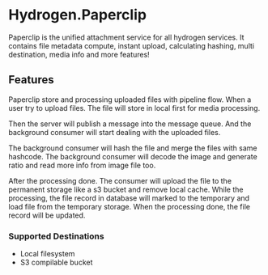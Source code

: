 # Hydrogen.Paperclip

Paperclip is the unified attachment service for all hydrogen services.
It contains file metadata compute, instant upload, calculating hashing, multi destination, media info and more features!

## Features

Paperclip store and processing uploaded files with pipeline flow.
When a user try to upload files. The file will store in local first for media processing.

Then the server will publish a message into the message queue.
And the background consumer will start dealing with the uploaded files.

The background consumer will hash the file and merge the files with same hashcode.
The background consumer will decode the image and generate ratio and read more info from image file too.

After the processing done. The consumer will upload the file to the permanent storage like a s3 bucket and remove local cache.
While the processing, the file record in database will marked to the temporary and load file from the temporary storage.
When the processing done, the file record will be updated.

### Supported Destinations

- Local filesystem
- S3 compilable bucket
